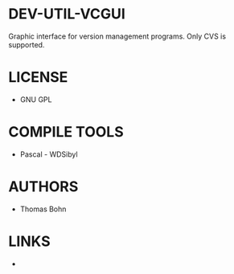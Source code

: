 DEV-UTIL-VCGUI
==============

Graphic interface for version management programs. Only CVS is supported. 

LICENSE
===============
* GNU GPL

COMPILE TOOLS
===============
* Pascal - WDSibyl
 
AUTHORS
===============
* Thomas Bohn

LINKS
===============
* 
